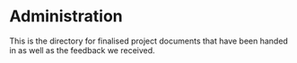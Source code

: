 # Administration

This is the directory for finalised project documents that have been handed in as well as the feedback we received.

